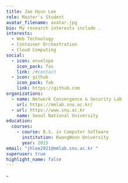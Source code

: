 ```yaml
---
title: Jae Hyun Lee
role: Master's Student
avatar_filename: avatar.jpg
bio: My research interests include .
interests:
  - Web Technology
  - Container Orchestration
  - Cloud Computing
social:
  - icon: envelope
    icon_pack: fas
    link: /#contact
  - icon: github
    icon_pack: fab
    link: https://github.com
organizations:
  - name: Network Convergence & Security Lab
    url: https://mmlab.snu.ac.kr/
  - url: https://www.snu.ac.kr
    name: Seoul National University
education:
  courses:
    - course: B.S. in Computer Software
      institution: KwangWoon University
      year: 2015
email: "jhlee2021@mmlab.snu.ac.kr "
superuser: true
highlight_name: false
---
```

\-
